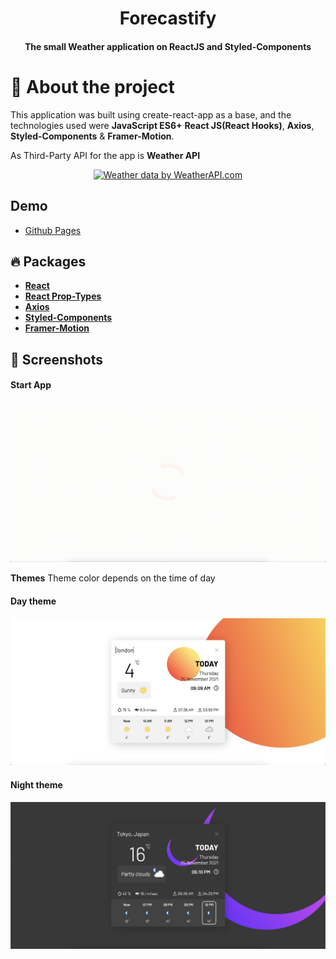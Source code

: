 <h1 align="center"> Forecastify </h2>
<h4 align="center"> The small  Weather application on ReactJS and Styled-Components  <h4>

# 💁 About the project

This application was built using create-react-app as a base, and the technologies used were **JavaScript ES6+** **React JS(React Hooks)**, **Axios**, **Styled-Components** & **Framer-Motion**.

As Third-Party API for the app is **Weather API**

<p align="center"><a href="https://www.weatherapi.com/" title="Free Weather API"><img  src='https://cdn.weatherapi.com/v4/images/weatherapi_logo.png' alt="Weather data by WeatherAPI.com" border="0"></a><p>

## Demo

- [Github Pages](https://infected-by-js.github.io/Forecastify/)

## :fire: Packages

- [**React**](https://github.com/facebook/react)
- [**React Prop-Types**](https://www.npmjs.com/package/prop-types)
- [**Axios**](https://github.com/axios/axios)
- [**Styled-Components**](https://github.com/styled-components/styled-components)
- [**Framer-Motion**](https://www.framer.com/motion/)

## :iphone: Screenshots

#### Start App

![start app](https://github.com/Infected-by-js/Forecastify/blob/assets/start.gif?raw=true)

<b>Themes</b>
Theme color depends on the time of day

#### Day theme

![Day theme](https://github.com/Infected-by-js/Forecastify/blob/assets/day.png?raw=true)

#### Night theme

![Night theme](https://github.com/Infected-by-js/Forecastify/blob/assets/night.png?raw=true)
